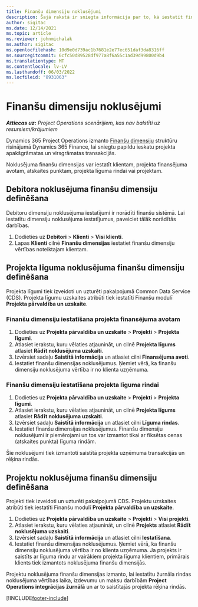 ```yaml
---
title: Finanšu dimensiju noklusējumi
description: Šajā rakstā ir sniegta informācija par to, kā iestatīt finanšu dimensiju noklusējumus.
author: sigitac
ms.date: 12/14/2021
ms.topic: article
ms.reviewer: johnmichalak
ms.author: sigitac
ms.openlocfilehash: 10d9e0d739ac1b7681e2e77ec651daf3da8316ff
ms.sourcegitcommit: 6cfc50d89528df977a8f6a55c1ad39d99800d9b4
ms.translationtype: MT
ms.contentlocale: lv-LV
ms.lasthandoff: 06/03/2022
ms.locfileid: "8931063"
---
```

# <a name="financial-dimension-defaults"></a>Finanšu dimensiju noklusējumi

_**Attiecas uz:** Project Operations scenārijiem, kas nav balstīti uz resursiem/krājumiem_



Dynamics 365 Project Operations izmanto [Finanšu dimensiju](/dynamics365/finance/general-ledger/financial-dimensions) struktūru risinājumā Dynamics 365 Finance, lai sniegtu papildu ieskatu projekta apakšgrāmatas un virsgrāmatas transakcijās.

Noklusējuma finanšu dimensijas var iestatīt klientam, projekta finansējuma avotam, atskaites punktam, projekta līguma rindai vai projektam.

## <a name="define-default-financial-dimensions-for-a-customer"></a>Debitora noklusējuma finanšu dimensiju definēšana

Debitoru dimensiju noklusējuma iestatījumi ir norādīti finanšu sistēmā. Lai iestatītu dimensiju noklusējuma iestatījumus, paveiciet tālāk norādītās darbības.

1. Dodieties uz **Debitori** > **Klienti** > **Visi klienti**.
2. Lapas **Klienti** cilnē **Finanšu dimensijas** iestatiet finanšu dimensiju vērtības noteiktajam klientam.

## <a name="define-default-financial-dimensions-for-project-contracts"></a>Projekta līguma noklusējuma finanšu dimensiju definēšana

Projekta līgumi tiek izveidoti un uzturēti pakalpojumā Common Data Service (CDS). Projekta līgumu uzskaites atribūti tiek iestatīti Finanšu modulī **Projekta pārvaldība un uzskaite**.

### <a name="set-financial-dimensions-for-a-project-funding-source"></a>Finanšu dimensiju iestatīšana projekta finansējuma avotam

1. Dodieties uz **Projekta pārvaldība un uzskaite** > **Projekti** > **Projekta līgumi**.
2. Atlasiet ierakstu, kuru vēlaties atjaunināt, un cilnē **Projekta līgums** atlasiet **Rādīt noklusējuma uzskaiti**.
3. Izvērsiet sadaļu **Saistītā informācija** un atlasiet cilni **Finansējuma avoti**.
4. Iestatiet finanšu dimensijas noklusējumus. Ņemiet vērā, ka finanšu dimensiju noklusējuma vērtība ir no klienta uzņēmuma.

### <a name="set-financial-dimensions-for-a-project-contract-line"></a>Finanšu dimensiju iestatīšana projekta līguma rindai

1. Dodieties uz **Projekta pārvaldība un uzskaite** > **Projekti** > **Projekta līgumi**.
2. Atlasiet ierakstu, kuru vēlaties atjaunināt, un cilnē **Projekta līgums** atlasiet **Rādīt noklusējuma uzskaiti**.
3. Izvērsiet sadaļu **Saistītā informācija** un atlasiet cilni **Līguma rindas**.
4. Iestatiet finanšu dimensijas noklusējumus. Finanšu dimensiju noklusējumi ir piemērojami un tos var izmantot tikai ar fiksētas cenas (atskaites punkta) līguma rindām.

Šie noklusējumi tiek izmantoti saistītā projekta uzņēmuma transakcijās un rēķina rindās.

## <a name="define-default-financial-dimensions-for-projects"></a>Projektu noklusējuma finanšu dimensiju definēšana

Projekti tiek izveidoti un uzturēti pakalpojumā CDS. Projektu uzskaites atribūti tiek iestatīti Finanšu modulī **Projekta pārvaldība un uzskaite**.

1. Dodieties uz **Projekta pārvaldība un uzskaite** > **Projekti** > **Visi projekti**.
2. Atlasiet ierakstu, kuru vēlaties atjaunināt, un cilnē **Projekts** atlasiet **Rādīt noklusējuma uzskaiti**.
3. Izvērsiet sadaļu **Saistītā informācija** un atlasiet cilni **Iestatīšana**.
4. Iestatiet finanšu dimensijas noklusējumus. Ņemiet vērā, ka finanšu dimensiju noklusējuma vērtība ir no klienta uzņēmuma. Ja projekts ir saistīts ar līguma rindu ar vairākiem projekta līguma klientiem, primārais klients tiek izmantots noklusējuma finanšu dimensijās.

Projektu noklusējuma finanšu dimensijas izmanto, lai iestatītu žurnāla rindas noklusējuma vērtības laika, izdevumu un maksu darbībām **Project Operations integrācijas žurnālā** un ar to saistītajās projekta rēķina rindās.

[!INCLUDE[footer-include](../includes/footer-banner.md)]
